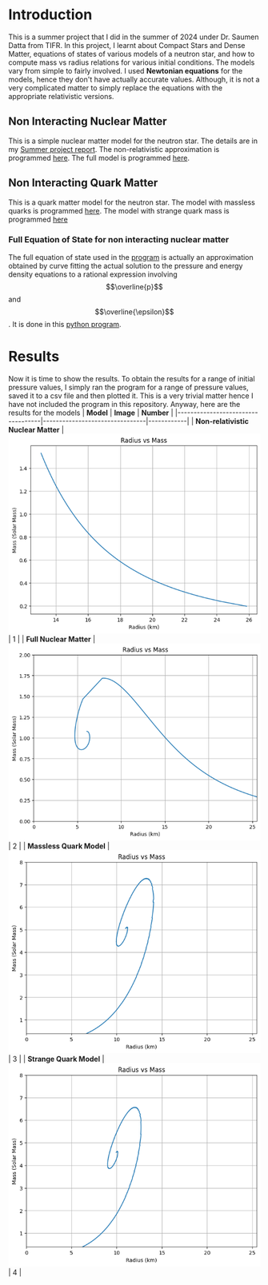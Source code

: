 # Introduction
This is a summer project that I did in the summer of 2024 under Dr. Saumen Datta from TIFR. In this project, I learnt about Compact Stars and Dense Matter, equations of states of various models of a neutron star, and how to compute mass vs radius
relations for various initial conditions. The models vary from simple to fairly involved. I used **Newtonian equations** for the models, hence they don't have actually accurate values. Although, it is not a very complicated matter to simply replace the equations 
with the appropriate relativistic versions.

## Non Interacting Nuclear Matter
This is a simple nuclear matter model for the neutron star. The details are in my [Summer project report](Summer_Project_Report.pdf). The non-relativistic approximation is programmed [here](non_relativistic_nuclear.py). The full model is programmed 
[here](full_EoS_nuclear.py).

## Non Interacting Quark Matter
This is a quark matter model for the neutron star. The model with massless quarks is programmed [here](massless_quark_model.py). The model with strange quark mass is programmed [here](strange_quark_model.py)

### Full Equation of State for non interacting nuclear matter
The full equation of state used in the [program](full_EoS_nuclear.py) is actually an approximation obtained by curve fitting the actual solution to the pressure and energy density equations to a rational expression involving $$\overline{p}$$ 
and $$\overline{\epsilon}$$. It is done in this [python program]().

# Results
Now it is time to show the results. To obtain the results for a range of initial pressure values, I simply ran the program for a range of pressure values, saved it to a csv file and then plotted it. This is a very trivial matter hence I have not 
included the program in this repository. Anyway, here are the results for the models
| **Model**                         | **Image**                     | **Number** |
|-----------------------------------|--------------------------------|------------|
| **Non-relativistic Nuclear Matter** | ![Non-relativistic Nuclear Matter](Results/output1.png) | 1          |
| **Full Nuclear Matter**           | ![Full Nuclear Matter](Results/output3.png) | 2          |
| **Massless Quark Model**          | ![Massless Quark Model](Results/output4.png) | 3          |
| **Strange Quark Model**           | ![Strange Quark Model](Results/output5.png) | 4          |



